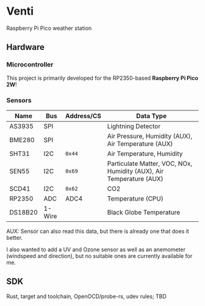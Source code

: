 # Venti
Raspberry Pi Pico weather station

## Hardware
### Microcontroller
This project is primarily developed for the RP2350-based **Raspberry Pi Pico 2W**! <!--And probably the RP2040-based Pico W too!-->
<!--I might add support for ESP32-based boards in the future, as well as nRF-based STM32-based ones. They have to support embassy-rs first though.-->

### Sensors
| Name    | Bus    | Address/CS | Data Type                                                           |
| ------- | ------ | ---------- | ------------------------------------------------------------------- |
| AS3935  | SPI    |            | Lightning Detector                                                  |
| BME280  | SPI    |            | Air Pressure, Humidity (AUX), Air Temperature (AUX)                 |
| SHT31   | I2C    | `0x44`     | Air Temperature, Humidity                                           |
| SEN55   | I2C    | `0x69`     | Particulate Matter, VOC, NOx, Humidity (AUX), Air Temperature (AUX) |
| SCD41   | I2C    | `0x62`     | CO2                                                                 |
| RP2350  | ADC    | ADC4       | Temperature (CPU)                                                   |
| DS18B20 | 1-Wire |            | Black Globe Temperature                                             |

<!-- SHT31 will serve as Dry-Bulb, Wet-Bulb will get calculated using SHT31's T and RH, DS18B20 will serve as Black Globe => WBGT-Index -->
<!-- DRIVER NOTE: I might find some working crates for the Sensirion sensors, but I feel like I have to make most of these myself. I will do that, but they will eventually be exported into a seperate crate. But that will be done after they have been tested and developed in the first place. -->

AUX: Sensor can also read this data, but there is already one that does it better.

I also wanted to add a UV and Ozone sensor as well as an anemometer (windspeed and direction), but no suitable ones are currently available for me.

## SDK
Rust, target and toolchain, OpenOCD/probe-rs, udev rules; TBD
